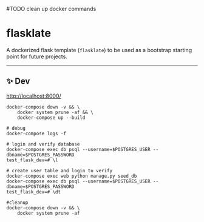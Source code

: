 #TODO clean up docker commands

# flasklate
A dockerized flask template (`flasklate`) to be used as a bootstrap starting point for future projects.

***
## ✨ Dev
[http://localhost:8000/](http://localhost:8000/)
```shell 
docker-compose down -v && \
    docker system prune -af && \
    docker-compose up --build
```
```shell
# debug
docker-compose logs -f
```
```shell
# login and verify database
docker-compose exec db psql --username=$POSTGRES_USER --dbname=$POSTGRES_PASSWORD
test_flask_dev=# \l

# create user table and login to verify
docker-compose exec web python manage.py seed_db
docker-compose exec db psql --username=$POSTGRES_USER --dbname=$POSTGRES_PASSWORD
test_flask_dev=# \dt
```
```shell
#cleanup
docker-compose down -v && \
    docker system prune -af
```